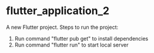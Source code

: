 # flutter_application_2

A new Flutter project.
Steps to run the project:
1. Run command "flutter pub get" to install dependencies
2. Run command "flutter run" to start local server
